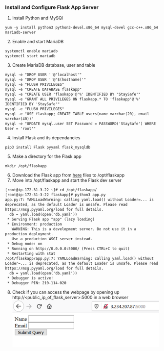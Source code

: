 ### Install and Configure Flask App Server

1) Install Python and MySQl
```
yum -y install python3 python3-devel.x86_64 mysql-devel gcc-c++.x86_64 mariadb-server
```
2) Enable and start MariaDB
```
systemctl enable mariadb
systemctl start mariadb
```
3) Create MariaDB database, user and table
```
mysql -e "DROP USER ''@'localhost'"
mysql -e "DROP USER ''@'$(hostname)'"
mysql -e "FLUSH PRIVILEGES"
mysql -e "CREATE DATABASE flaskapp"
mysql -e "CREATE USER 'flaskapp'@'%' IDENTIFIED BY 'StaySafe'"
mysql -e "GRANT ALL PRIVILEGES ON flaskapp.* TO 'flaskapp'@'%' IDENTIFIED BY 'StaySafe'"
mysql -e "FLUSH PRIVILEGES"
mysql -e "USE flaskapp; CREATE TABLE users(name varchar(20), email varchar(40))"
mysql -e "UPDATE mysql.user SET Password = PASSWORD('StaySafe') WHERE User = 'root'"
```
4) Install Flask and its dependancies
```
pip3 install Flask pyyaml flask_mysqldb
```
5) Make a directory for the Flask app
```
mkdir /opt/flaskapp
```
6) Download the Flask app from [here](https://github.com/hadriane/scripts/tree/master/app/flask) files to /opt/flaskapp
7) Move into /opt/flaskapp and start the Flask dev server
```
[root@ip-172-31-3-22 ~]# cd /opt/flaskapp/
[root@ip-172-31-3-22 flaskapp]# python3 app.py
app.py:7: YAMLLoadWarning: calling yaml.load() without Loader=... is deprecated, as the default Loader is unsafe. Please read https://msg.pyyaml.org/load for full details.
  db = yaml.load(open('db.yaml'))
 * Serving Flask app "app" (lazy loading)
 * Environment: production
   WARNING: This is a development server. Do not use it in a production deployment.
   Use a production WSGI server instead.
 * Debug mode: on
 * Running on http://0.0.0.0:5000/ (Press CTRL+C to quit)
 * Restarting with stat
/opt/flaskapp/app.py:7: YAMLLoadWarning: calling yaml.load() without Loader=... is deprecated, as the default Loader is unsafe. Please read https://msg.pyyaml.org/load for full details.
  db = yaml.load(open('db.yaml'))
 * Debugger is active!
 * Debugger PIN: 210-114-020
```
8) Check if you can access the webpage by opening up http://<public_ip_of_flask_server>:5000 in a web browser
![flask_app](https://github.com/hadriane/unit_testing_python_selenium/blob/master/images/flask_app.png)

